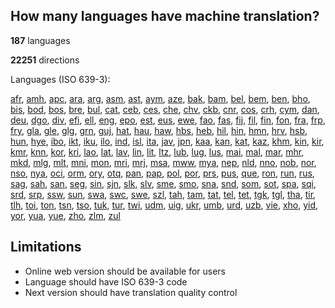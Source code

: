 ## How many languages have machine translation?
**187** languages

**22251** directions

Languages (ISO 639-3):

[afr](https://en.wikipedia.org/wiki/ISO_639:afr), [amh](https://en.wikipedia.org/wiki/ISO_639:amh), [apc](https://en.wikipedia.org/wiki/ISO_639:apc), [ara](https://en.wikipedia.org/wiki/ISO_639:ara), [arg](https://en.wikipedia.org/wiki/ISO_639:arg), [asm](https://en.wikipedia.org/wiki/ISO_639:asm), [ast](https://en.wikipedia.org/wiki/ISO_639:ast), [aym](https://en.wikipedia.org/wiki/ISO_639:aym), [aze](https://en.wikipedia.org/wiki/ISO_639:aze), [bak](https://en.wikipedia.org/wiki/ISO_639:bak), [bam](https://en.wikipedia.org/wiki/ISO_639:bam), [bel](https://en.wikipedia.org/wiki/ISO_639:bel), [bem](https://en.wikipedia.org/wiki/ISO_639:bem), [ben](https://en.wikipedia.org/wiki/ISO_639:ben), [bho](https://en.wikipedia.org/wiki/ISO_639:bho), [bis](https://en.wikipedia.org/wiki/ISO_639:bis), [bod](https://en.wikipedia.org/wiki/ISO_639:bod), [bos](https://en.wikipedia.org/wiki/ISO_639:bos), [bre](https://en.wikipedia.org/wiki/ISO_639:bre), [bul](https://en.wikipedia.org/wiki/ISO_639:bul), [cat](https://en.wikipedia.org/wiki/ISO_639:cat), [ceb](https://en.wikipedia.org/wiki/ISO_639:ceb), [ces](https://en.wikipedia.org/wiki/ISO_639:ces), [che](https://en.wikipedia.org/wiki/ISO_639:che), [chv](https://en.wikipedia.org/wiki/ISO_639:chv), [ckb](https://en.wikipedia.org/wiki/ISO_639:ckb), [cnr](https://en.wikipedia.org/wiki/ISO_639:cnr), [cos](https://en.wikipedia.org/wiki/ISO_639:cos), [crh](https://en.wikipedia.org/wiki/ISO_639:crh), [cym](https://en.wikipedia.org/wiki/ISO_639:cym), [dan](https://en.wikipedia.org/wiki/ISO_639:dan), [deu](https://en.wikipedia.org/wiki/ISO_639:deu), [dgo](https://en.wikipedia.org/wiki/ISO_639:dgo), [div](https://en.wikipedia.org/wiki/ISO_639:div), [efi](https://en.wikipedia.org/wiki/ISO_639:efi), [ell](https://en.wikipedia.org/wiki/ISO_639:ell), [eng](https://en.wikipedia.org/wiki/ISO_639:eng), [epo](https://en.wikipedia.org/wiki/ISO_639:epo), [est](https://en.wikipedia.org/wiki/ISO_639:est), [eus](https://en.wikipedia.org/wiki/ISO_639:eus), [ewe](https://en.wikipedia.org/wiki/ISO_639:ewe), [fao](https://en.wikipedia.org/wiki/ISO_639:fao), [fas](https://en.wikipedia.org/wiki/ISO_639:fas), [fij](https://en.wikipedia.org/wiki/ISO_639:fij), [fil](https://en.wikipedia.org/wiki/ISO_639:fil), [fin](https://en.wikipedia.org/wiki/ISO_639:fin), [fon](https://en.wikipedia.org/wiki/ISO_639:fon), [fra](https://en.wikipedia.org/wiki/ISO_639:fra), [frp](https://en.wikipedia.org/wiki/ISO_639:frp), [fry](https://en.wikipedia.org/wiki/ISO_639:fry), [gla](https://en.wikipedia.org/wiki/ISO_639:gla), [gle](https://en.wikipedia.org/wiki/ISO_639:gle), [glg](https://en.wikipedia.org/wiki/ISO_639:glg), [grn](https://en.wikipedia.org/wiki/ISO_639:grn), [guj](https://en.wikipedia.org/wiki/ISO_639:guj), [hat](https://en.wikipedia.org/wiki/ISO_639:hat), [hau](https://en.wikipedia.org/wiki/ISO_639:hau), [haw](https://en.wikipedia.org/wiki/ISO_639:haw), [hbs](https://en.wikipedia.org/wiki/ISO_639:hbs), [heb](https://en.wikipedia.org/wiki/ISO_639:heb), [hil](https://en.wikipedia.org/wiki/ISO_639:hil), [hin](https://en.wikipedia.org/wiki/ISO_639:hin), [hmn](https://en.wikipedia.org/wiki/ISO_639:hmn), [hrv](https://en.wikipedia.org/wiki/ISO_639:hrv), [hsb](https://en.wikipedia.org/wiki/ISO_639:hsb), [hun](https://en.wikipedia.org/wiki/ISO_639:hun), [hye](https://en.wikipedia.org/wiki/ISO_639:hye), [ibo](https://en.wikipedia.org/wiki/ISO_639:ibo), [ikt](https://en.wikipedia.org/wiki/ISO_639:ikt), [iku](https://en.wikipedia.org/wiki/ISO_639:iku), [ilo](https://en.wikipedia.org/wiki/ISO_639:ilo), [ind](https://en.wikipedia.org/wiki/ISO_639:ind), [isl](https://en.wikipedia.org/wiki/ISO_639:isl), [ita](https://en.wikipedia.org/wiki/ISO_639:ita), [jav](https://en.wikipedia.org/wiki/ISO_639:jav), [jpn](https://en.wikipedia.org/wiki/ISO_639:jpn), [kaa](https://en.wikipedia.org/wiki/ISO_639:kaa), [kan](https://en.wikipedia.org/wiki/ISO_639:kan), [kat](https://en.wikipedia.org/wiki/ISO_639:kat), [kaz](https://en.wikipedia.org/wiki/ISO_639:kaz), [khm](https://en.wikipedia.org/wiki/ISO_639:khm), [kin](https://en.wikipedia.org/wiki/ISO_639:kin), [kir](https://en.wikipedia.org/wiki/ISO_639:kir), [kmr](https://en.wikipedia.org/wiki/ISO_639:kmr), [knn](https://en.wikipedia.org/wiki/ISO_639:knn), [kor](https://en.wikipedia.org/wiki/ISO_639:kor), [kri](https://en.wikipedia.org/wiki/ISO_639:kri), [lao](https://en.wikipedia.org/wiki/ISO_639:lao), [lat](https://en.wikipedia.org/wiki/ISO_639:lat), [lav](https://en.wikipedia.org/wiki/ISO_639:lav), [lin](https://en.wikipedia.org/wiki/ISO_639:lin), [lit](https://en.wikipedia.org/wiki/ISO_639:lit), [ltz](https://en.wikipedia.org/wiki/ISO_639:ltz), [lub](https://en.wikipedia.org/wiki/ISO_639:lub), [lug](https://en.wikipedia.org/wiki/ISO_639:lug), [lus](https://en.wikipedia.org/wiki/ISO_639:lus), [mai](https://en.wikipedia.org/wiki/ISO_639:mai), [mal](https://en.wikipedia.org/wiki/ISO_639:mal), [mar](https://en.wikipedia.org/wiki/ISO_639:mar), [mhr](https://en.wikipedia.org/wiki/ISO_639:mhr), [mkd](https://en.wikipedia.org/wiki/ISO_639:mkd), [mlg](https://en.wikipedia.org/wiki/ISO_639:mlg), [mlt](https://en.wikipedia.org/wiki/ISO_639:mlt), [mni](https://en.wikipedia.org/wiki/ISO_639:mni), [mon](https://en.wikipedia.org/wiki/ISO_639:mon), [mri](https://en.wikipedia.org/wiki/ISO_639:mri), [mrj](https://en.wikipedia.org/wiki/ISO_639:mrj), [msa](https://en.wikipedia.org/wiki/ISO_639:msa), [mww](https://en.wikipedia.org/wiki/ISO_639:mww), [mya](https://en.wikipedia.org/wiki/ISO_639:mya), [nep](https://en.wikipedia.org/wiki/ISO_639:nep), [nld](https://en.wikipedia.org/wiki/ISO_639:nld), [nno](https://en.wikipedia.org/wiki/ISO_639:nno), [nob](https://en.wikipedia.org/wiki/ISO_639:nob), [nor](https://en.wikipedia.org/wiki/ISO_639:nor), [nso](https://en.wikipedia.org/wiki/ISO_639:nso), [nya](https://en.wikipedia.org/wiki/ISO_639:nya), [oci](https://en.wikipedia.org/wiki/ISO_639:oci), [orm](https://en.wikipedia.org/wiki/ISO_639:orm), [ory](https://en.wikipedia.org/wiki/ISO_639:ory), [otq](https://en.wikipedia.org/wiki/ISO_639:otq), [pan](https://en.wikipedia.org/wiki/ISO_639:pan), [pap](https://en.wikipedia.org/wiki/ISO_639:pap), [pol](https://en.wikipedia.org/wiki/ISO_639:pol), [por](https://en.wikipedia.org/wiki/ISO_639:por), [prs](https://en.wikipedia.org/wiki/ISO_639:prs), [pus](https://en.wikipedia.org/wiki/ISO_639:pus), [que](https://en.wikipedia.org/wiki/ISO_639:que), [ron](https://en.wikipedia.org/wiki/ISO_639:ron), [run](https://en.wikipedia.org/wiki/ISO_639:run), [rus](https://en.wikipedia.org/wiki/ISO_639:rus), [sag](https://en.wikipedia.org/wiki/ISO_639:sag), [sah](https://en.wikipedia.org/wiki/ISO_639:sah), [san](https://en.wikipedia.org/wiki/ISO_639:san), [seg](https://en.wikipedia.org/wiki/ISO_639:seg), [sin](https://en.wikipedia.org/wiki/ISO_639:sin), [sjn](https://en.wikipedia.org/wiki/ISO_639:sjn), [slk](https://en.wikipedia.org/wiki/ISO_639:slk), [slv](https://en.wikipedia.org/wiki/ISO_639:slv), [sme](https://en.wikipedia.org/wiki/ISO_639:sme), [smo](https://en.wikipedia.org/wiki/ISO_639:smo), [sna](https://en.wikipedia.org/wiki/ISO_639:sna), [snd](https://en.wikipedia.org/wiki/ISO_639:snd), [som](https://en.wikipedia.org/wiki/ISO_639:som), [sot](https://en.wikipedia.org/wiki/ISO_639:sot), [spa](https://en.wikipedia.org/wiki/ISO_639:spa), [sqi](https://en.wikipedia.org/wiki/ISO_639:sqi), [srd](https://en.wikipedia.org/wiki/ISO_639:srd), [srp](https://en.wikipedia.org/wiki/ISO_639:srp), [ssw](https://en.wikipedia.org/wiki/ISO_639:ssw), [sun](https://en.wikipedia.org/wiki/ISO_639:sun), [swa](https://en.wikipedia.org/wiki/ISO_639:swa), [swc](https://en.wikipedia.org/wiki/ISO_639:swc), [swe](https://en.wikipedia.org/wiki/ISO_639:swe), [szl](https://en.wikipedia.org/wiki/ISO_639:szl), [tah](https://en.wikipedia.org/wiki/ISO_639:tah), [tam](https://en.wikipedia.org/wiki/ISO_639:tam), [tat](https://en.wikipedia.org/wiki/ISO_639:tat), [tel](https://en.wikipedia.org/wiki/ISO_639:tel), [tet](https://en.wikipedia.org/wiki/ISO_639:tet), [tgk](https://en.wikipedia.org/wiki/ISO_639:tgk), [tgl](https://en.wikipedia.org/wiki/ISO_639:tgl), [tha](https://en.wikipedia.org/wiki/ISO_639:tha), [tir](https://en.wikipedia.org/wiki/ISO_639:tir), [tlh](https://en.wikipedia.org/wiki/ISO_639:tlh), [toi](https://en.wikipedia.org/wiki/ISO_639:toi), [ton](https://en.wikipedia.org/wiki/ISO_639:ton), [tsn](https://en.wikipedia.org/wiki/ISO_639:tsn), [tso](https://en.wikipedia.org/wiki/ISO_639:tso), [tuk](https://en.wikipedia.org/wiki/ISO_639:tuk), [tur](https://en.wikipedia.org/wiki/ISO_639:tur), [twi](https://en.wikipedia.org/wiki/ISO_639:twi), [udm](https://en.wikipedia.org/wiki/ISO_639:udm), [uig](https://en.wikipedia.org/wiki/ISO_639:uig), [ukr](https://en.wikipedia.org/wiki/ISO_639:ukr), [umb](https://en.wikipedia.org/wiki/ISO_639:umb), [urd](https://en.wikipedia.org/wiki/ISO_639:urd), [uzb](https://en.wikipedia.org/wiki/ISO_639:uzb), [vie](https://en.wikipedia.org/wiki/ISO_639:vie), [xho](https://en.wikipedia.org/wiki/ISO_639:xho), [yid](https://en.wikipedia.org/wiki/ISO_639:yid), [yor](https://en.wikipedia.org/wiki/ISO_639:yor), [yua](https://en.wikipedia.org/wiki/ISO_639:yua), [yue](https://en.wikipedia.org/wiki/ISO_639:yue), [zho](https://en.wikipedia.org/wiki/ISO_639:zho), [zlm](https://en.wikipedia.org/wiki/ISO_639:zlm), [zul](https://en.wikipedia.org/wiki/ISO_639:zul)

## Limitations
- Online web version should be available for users
- Language should have ISO 639-3 code
- Next version should have translation quality control
